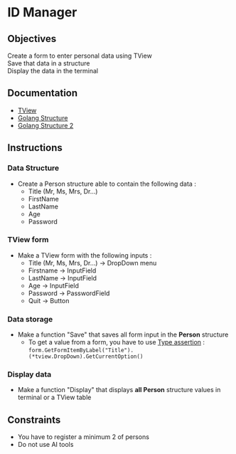 # ID Manager

## Objectives
Create a form to enter personal data using TView  
Save that data in a structure  
Display the data in the terminal

## Documentation
- [TView](https://github.com/rivo/tview)
- [Golang Structure](https://gobyexample.com/structs)
- [Golang Structure 2](https://www.w3schools.com/go/go_struct.php)

## Instructions

### Data Structure
- Create a Person structure able to contain the following data :  
  - Title (Mr, Ms, Mrs, Dr...)
  - FirstName
  - LastName
  - Age
  - Password

### TView form
- Make a TView form with the following inputs :
  - Title (Mr, Ms, Mrs, Dr...) -> DropDown menu
  - Firstname -> InputField
  - LastName -> InputField
  - Age -> InputField
  - Password -> PasswordField
  - Quit -> Button

### Data storage
- Make a function "Save" that saves all form input in the **Person** structure  
  - To get a value from a form, you have to use [Type assertion](https://go.dev/tour/methods/15)  :   
        ```form.GetFormItemByLabel("Title").(*tview.DropDown).GetCurrentOption()```

### Display data
- Make a function "Display" that displays **all Person** structure values in terminal or a TView table

## Constraints
- You have to register a minimum 2 of persons
- Do not use AI tools
